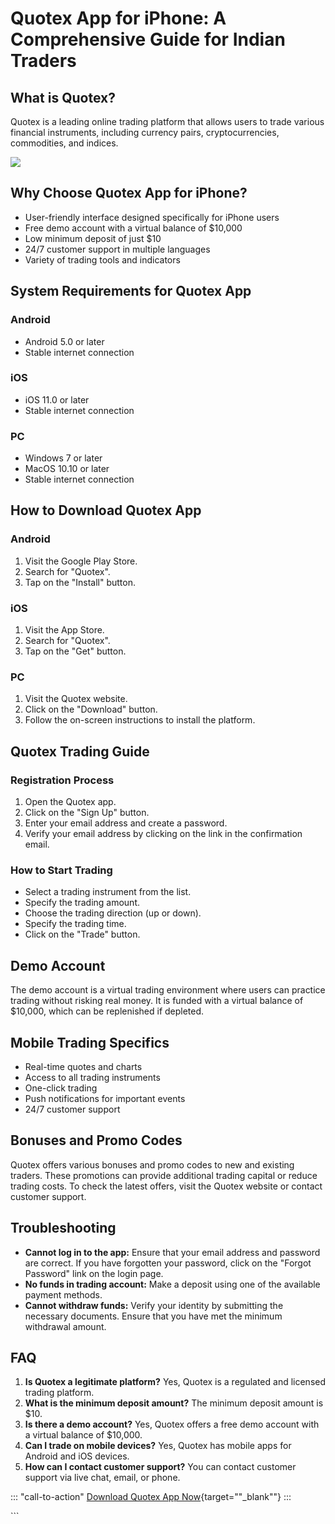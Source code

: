 # Quotex App for iPhone: A Comprehensive Guide for Indian Traders

## What is Quotex?

Quotex is a leading online trading platform that allows users to trade
various financial instruments, including currency pairs,
cryptocurrencies, commodities, and indices.

[![](https://static.quotex.io/files/1_en/300_250.jpg)](https://traff.sbs/brokerqxsignupf)

## Why Choose Quotex App for iPhone?

-   User-friendly interface designed specifically for iPhone users
-   Free demo account with a virtual balance of \$10,000
-   Low minimum deposit of just \$10
-   24/7 customer support in multiple languages
-   Variety of trading tools and indicators

## System Requirements for Quotex App

### Android

-   Android 5.0 or later
-   Stable internet connection

### iOS

-   iOS 11.0 or later
-   Stable internet connection

### PC

-   Windows 7 or later
-   MacOS 10.10 or later
-   Stable internet connection

## How to Download Quotex App

### Android

1.  Visit the Google Play Store.
2.  Search for "Quotex".
3.  Tap on the "Install" button.

### iOS

1.  Visit the App Store.
2.  Search for "Quotex".
3.  Tap on the "Get" button.

### PC

1.  Visit the Quotex website.
2.  Click on the "Download" button.
3.  Follow the on-screen instructions to install the platform.

## Quotex Trading Guide

### Registration Process

1.  Open the Quotex app.
2.  Click on the "Sign Up" button.
3.  Enter your email address and create a password.
4.  Verify your email address by clicking on the link in the
    confirmation email.

### How to Start Trading

-   Select a trading instrument from the list.
-   Specify the trading amount.
-   Choose the trading direction (up or down).
-   Specify the trading time.
-   Click on the "Trade" button.

## Demo Account

The demo account is a virtual trading environment where users can
practice trading without risking real money. It is funded with a virtual
balance of \$10,000, which can be replenished if depleted.

## Mobile Trading Specifics

-   Real-time quotes and charts
-   Access to all trading instruments
-   One-click trading
-   Push notifications for important events
-   24/7 customer support

## Bonuses and Promo Codes

Quotex offers various bonuses and promo codes to new and existing
traders. These promotions can provide additional trading capital or
reduce trading costs. To check the latest offers, visit the Quotex
website or contact customer support.

## Troubleshooting

-   **Cannot log in to the app:** Ensure that your email address and
    password are correct. If you have forgotten your password, click on
    the "Forgot Password" link on the login page.
-   **No funds in trading account:** Make a deposit using one of the
    available payment methods.
-   **Cannot withdraw funds:** Verify your identity by submitting the
    necessary documents. Ensure that you have met the minimum withdrawal
    amount.

## FAQ

1.  **Is Quotex a legitimate platform?** Yes, Quotex is a regulated and
    licensed trading platform.
2.  **What is the minimum deposit amount?** The minimum deposit amount
    is \$10.
3.  **Is there a demo account?** Yes, Quotex offers a free demo account
    with a virtual balance of \$10,000.
4.  **Can I trade on mobile devices?** Yes, Quotex has mobile apps for
    Android and iOS devices.
5.  **How can I contact customer support?** You can contact customer
    support via live chat, email, or phone.

::: \"call-to-action\"
[Download Quotex App
Now](\%22https://traff.sbs/quotexonelink\%22){target=""_blank""}
:::

\`\`\`

